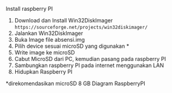 Install raspberry PI

1.	Download dan Install Win32DiskImager
```https://sourceforge.net/projects/win32diskimager/```
2.	Jalankan Win32DiskImager
3.	Buka Image file absensi.img
4.	Pilih device sesuai microSD yang digunakan *
5.	Write image ke microSD
6.	Cabut MicroSD dari PC, kemudian pasang pada raspberry PI
7.	Sambungkan raspberry PI pada internet menggunakan LAN
8.	Hidupkan Raspberry PI

*direkomendasikan microSD 8 GB
Diagram RaspberryPI
